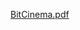 
[BitCinema.pdf](https://drive.google.com/file/d/1eQd1z73qo8XClcVeb5Ol3hQqb7lmmFYX/view?usp=sharing)

